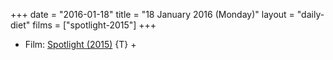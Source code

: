 +++
date = "2016-01-18"
title = "18 January 2016 (Monday)"
layout = "daily-diet"
films = ["spotlight-2015"]
+++

<ul>
<li class="entry Film">Film: <a href="/films/spotlight-2015">Spotlight (2015)</a> {T} +</li>
</ul>